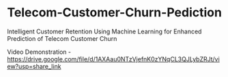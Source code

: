 # Telecom-Customer-Churn-Pediction
Intelligent Customer Retention Using Machine Learning for Enhanced Prediction of Telecom Customer Churn

Video Demonstration - https://drive.google.com/file/d/1AXAau0NTzVjefnK0zYNqCL3QJLybZRJt/view?usp=share_link
